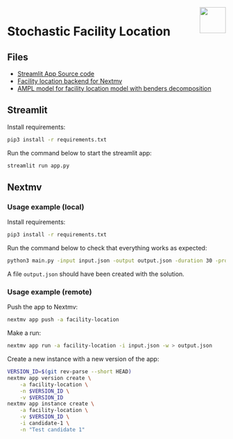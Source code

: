 <img src="https://portal.ampl.com/static/img/logo-inline-web-v4.png" align="right" height="60"/>

# Stochastic Facility Location

## Files

- [Streamlit App Source code](app.py)
- [Facility location backend for Nextmv](main.py)
- [AMPL model for facility location model with benders decomposition](floc_bend.mod)

## Streamlit

Install requirements:

```bash
pip3 install -r requirements.txt
```

Run the command below to start the streamlit app:

```bash
streamlit run app.py
```

## Nextmv

### Usage example (local)

Install requirements:

```bash
pip3 install -r requirements.txt
```

Run the command below to check that everything works as expected:

```bash
python3 main.py -input input.json -output output.json -duration 30 -provider highs
```

A file `output.json` should have been created with the solution.

### Usage example (remote)

Push the app to Nextmv:

```bash
nextmv app push -a facility-location
```

Make a run:

```bash
nextmv app run -a facility-location -i input.json -w > output.json
```

Create a new instance with a new version of the app:

```bash
VERSION_ID=$(git rev-parse --short HEAD)
nextmv app version create \
    -a facility-location \
    -n $VERSION_ID \
    -v $VERSION_ID
nextmv app instance create \
    -a facility-location \
    -v $VERSION_ID \
    -i candidate-1 \
    -n "Test candidate 1"
```
